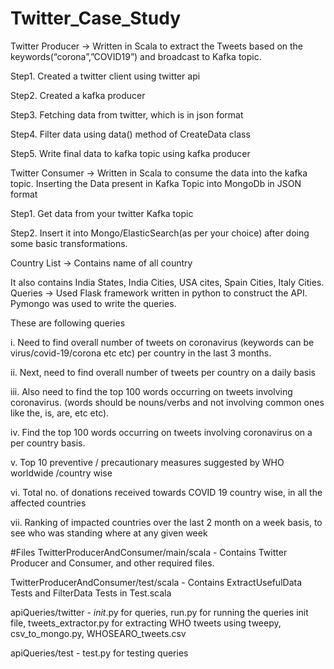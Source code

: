 # Twitter_Case_Study

Twitter Producer -> Written in Scala to extract the Tweets based on the keywords(“corona”,”COVID19”) and broadcast to Kafka topic.

   Step1. Created a twitter client using twitter api

  Step2. Created a kafka producer 

  Step3. Fetching data from twitter, which is in json format

  Step4. Filter data using data() method of CreateData class

  Step5. Write final data to kafka topic using kafka producer

Twitter Consumer -> Written in Scala to consume the data into the kafka topic. Inserting the Data present in Kafka Topic into MongoDb in JSON format

  Step1. Get data from your twitter Kafka topic

  Step2. Insert it into Mongo/ElasticSearch(as per your choice) after doing some basic transformations.

Country List -> Contains name of all country

It also contains India States, India Cities, USA cites, Spain Cities, Italy Cities.
Queries -> Used Flask framework written in python to construct the API. Pymongo was used to write the queries.

These are following queries

i. Need to find overall number of tweets on coronavirus (keywords can be virus/covid-19/corona etc etc) per country in the last 3 months.

ii. Next, need to find overall number of tweets per country on a daily basis

iii. Also need to find the top 100 words occurring on tweets involving coronavirus. (words should be nouns/verbs and not involving common ones like the, is, are, etc etc).

iv. Find the top 100 words occurring on tweets involving coronavirus on a per country basis.

v. Top 10 preventive / precautionary measures suggested by WHO worldwide /country wise

vi. Total no. of donations received towards COVID 19 country wise, in all the affected countries

vii. Ranking of impacted countries over the last 2 month on a week basis, to see who was standing where at any given week


#Files
TwitterProducerAndConsumer/main/scala - Contains Twitter Producer and Consumer, and other required files.

TwitterProducerAndConsumer/test/scala - Contains ExtractUsefulData Tests and FilterData Tests in Test.scala

apiQueries/twitter - _init_.py for queries, run.py for running the queries init file, tweets_extractor.py for extracting WHO tweets using tweepy, csv_to_mongo.py, WHOSEARO_tweets.csv

apiQueries/test - test.py for testing queries


